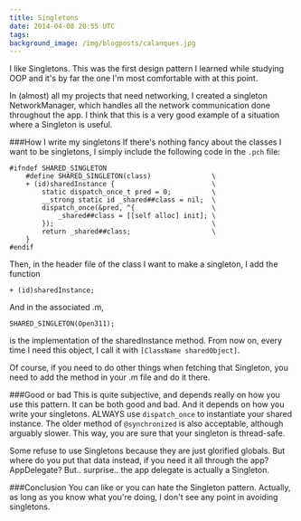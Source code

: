 ```yaml
---
title: Singletons
date: 2014-04-08 20:55 UTC
tags:
background_image: /img/blogposts/calanques.jpg
---
```


I like Singletons. This was the first design pattern I learned while studying OOP and it's by far the one I'm most comfortable with at this point. 

In (almost) all my projects that need networking, I created a singleton NetworkManager, which handles all the network communication done throughout the app. I think that this is a very good example of a situation where a Singleton is useful.

###How I write my singletons
If there's nothing fancy about the classes I want to be singletons, I simply include the following code in the `.pch` file:

```
#ifndef SHARED_SINGLETON
    #define SHARED_SINGLETON(class)               \
    + (id)sharedInstance {                        \
        static dispatch_once_t pred = 0;          \
        __strong static id _shared##class = nil;  \
        dispatch_once(&pred, ^{                   \
            _shared##class = [[self alloc] init]; \
        });                                       \
        return _shared##class;                    \
    }
#endif
```

Then, in the header file of the class I want to make a singleton, I add the function 

```
+ (id)sharedInstance;
```
And in the associated .m, 

```
SHARED_SINGLETON(Open311);
```
is the implementation of the sharedInstance method. From now on, every time I need this object, I call it with `[ClassName sharedObject]`.

Of course, if you need to do other things when fetching that Singleton, you need to add the method in your .m file and do it there.

###Good or bad
This is quite subjective, and depends really on how you use this pattern. It can be both good and bad. And it depends on how you write your singletons. ALWAYS use `dispatch_once` to instantiate your shared instance. The older method of `@synchronized` is also acceptable, although arguably slower. This way, you are sure that your singleton is thread-safe.

Some refuse to use Singletons because they are just glorified globals. But where do you put that data instead, if you need it all through the app? AppDelegate? But.. surprise.. the app delegate is actually a Singleton.

###Conclusion
You can like or you can hate the Singleton pattern. Actually, as long as you know what you're doing, I don't see any point in avoiding singletons.


